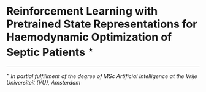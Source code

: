 # Reinforcement Learning with Pretrained State Representations for Haemodynamic Optimization of Septic Patients $^\star$
---
$^\star$ <i>In partial fulfillment of the degree of MSc Artificial Intelligence at the Vrije Universiteit (VU), Amsterdam</i>
